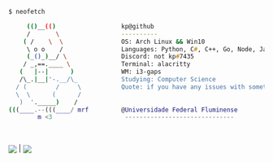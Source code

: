 ```zsh
$ neofetch

     (()__(()                  kp@github
     /       \                 ----------
    ( /    \  \                OS: Arch Linux && Win10
     \ o o    /                Languages: Python, C#, C++, Go, Node, Java
     (_()_)__/ \               Discord: not kp#7435
    / _,==.____ \              Terminal: alacritty
   (   |--|      )             WM: i3-gaps
   /\_.|__|'-.__/\_            Studying: Computer Science
  / (        /     \           Quote: if you have any issues with something you can message me
  \  \      (      /          
   )  '._____)    /           
(((____.--(((____/ mrf         @Universidade Federal Fluminense 
        m <3                    ------------------------------
```

<br>

<img align="center" src="https://github-readme-stats.vercel.app/api?username=pedrokpp&count_private=true&theme=onedark&show_icons=true&hide_border=true" /> |
<img align="center" src="https://github-readme-stats.vercel.app/api/top-langs/?username=pedrokpp&layout=compact&langs_count=8&theme=onedark&hide_border=true">
